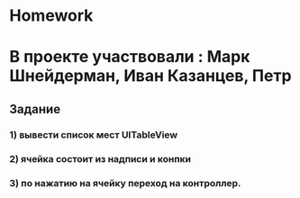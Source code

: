 # Homework
# В проекте участвовали : Марк Шнейдерман, Иван Казанцев, Петр 
## Задание 
### 1) вывести список мест UITableView
### 2) ячейка состоит из надписи и конпки 
### 3) по нажатию на ячейку переход на контроллер.

